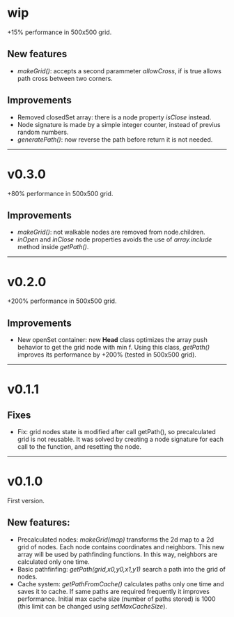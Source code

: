 # wip
+15% performance in 500x500 grid.
## New features
* *makeGrid()*: accepts a second parammeter *allowCross*, if is true allows path cross between two corners.
## Improvements
* Removed closedSet array: there is a node property *isClose* instead.
* Node signature is made by a simple integer counter, instead of previus random numbers.
* *generatePath()*: now reverse the path before return it is not needed.  

---

# v0.3.0
+80% performance in 500x500 grid.
## Improvements
* *makeGrid()*: not walkable nodes are removed from node.children.
* *inOpen* and *inClose* node properties avoids the use of *array.include* method inside *getPath()*.  

---

# v0.2.0
+200% performance in 500x500 grid.
## Improvements
* New openSet container: new **Head** class optimizes the array push behavior to get the grid node with min f. Using this class, *getPath()* improves its performance by +200% (tested in 500x500 grid).  

---

# v0.1.1
## Fixes
* Fix: grid nodes state is modified after call getPath(), so precalculated grid is not reusable. It was solved by creating a node signature for each call to the function, and resetting the node.  

---

# v0.1.0
First version.
## New features:
* Precalculated nodes: *makeGrid(map)* transforms the 2d map to a 2d grid of nodes. Each node contains coordinates and neighbors. This new array will be used by pathfinding functions. In this way, neighbors are calculated only one time.
* Basic pathfinfing: *getPath(grid,x0,y0,x1,y1)* search a path into the grid of nodes.
* Cache system: *getPathFromCache()* calculates paths only one time and saves it to cache. If same paths are required frequently it improves performance. Initial max cache size (number of paths stored) is 1000 (this limit can be changed using *setMaxCacheSize*).
